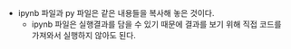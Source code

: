 - ipynb 파일과 py 파일은 같은 내용들을 복사해 놓은 것이다.
  - ipynb 파일은 실행결과를 담을 수 있기 때문에 결과를 보기 위해 직접 코드를 가져와서 실행하지 않아도 된다.
